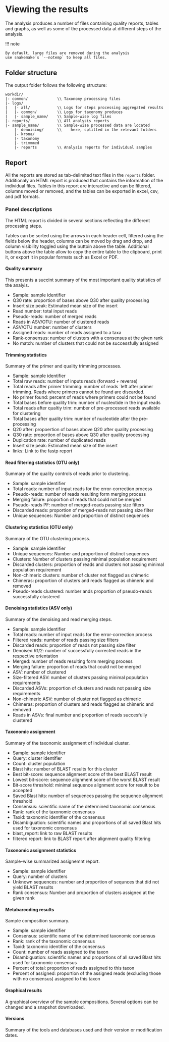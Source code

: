 # Viewing the results

The analysis produces a number of files containing quality reports, tables and graphs, 
as well as some of the processed data at different steps of the analysis.

!!! note

    By default, large files are removed during the analysis
    use snakemake´s `--notemp` to keep all files.

## Folder structure

The output folder follows the following structure:

```
workdir/
|- common/             \\ Taxonomy processing files
|- logs/
|   |- all/            \\ Logs for steps processing aggregated results
|   |- common/         \\ Logs for taxonomy produces
|   |- sample_name/    \\ Sample-wise log files
|- reports/            \\ All analysis reports
|- sample_name/        \\ Sample-wise processed data are located
    |- denoising/      \\    here, splitted in the relevant folders
    |- krona/
    |- taxonomy
    |- trimmmed
    |- reports         \\ Analysis reports for individual samples
```

## Report

All the reports are stored as tab-delimited text files in the `reports` folder.
Additionaly an HTML report is produced that contains the information of the individual files.
Tables in this report are interactive and can be filtered, columns moved or removed, and 
the tables can be exported in excel, csv, and pdf formats.

### Panel descriptions

The HTML report is divided in several sections reflecting the different processing steps.

Tables can be sorted using the arrows in each header cell, filtered using the fields below the header,
columns can be moved by drag and drop, and column visibility toggled using the buttoin above the table.
Additional buttons above the table allow to copy the entire table to the clipboard, print it, or export it 
in popular formats such as Excel or PDF.

#### Quality summary

This presents a succint summary of the most important quality statistics of the analyis.

- Sample: sample identifier 
- Q30 rate: proportion of bases above Q30 after quality processing
- Insert size peak: Estimated mean size of the insert
- Read number: total input reads
- Pseudo-reads: number of merged reads
- Reads in ASV/OTU: number of clustered reads
- ASV/OTU number: number of clusters
- Assigned reads: number of reads assigned to a taxa
- Rank-consensus: number of clusters with a consensus at the given rank
- No match: number of clusters that could not be successfully assigned

#### Trimming statistics

Summary of the primer and quality trimming processes.

- Sample: sample identifier
- Total raw reads: number of inputs reads (forward + reverse)
- Total reads after primer trimming: number of reads ´left after primer trimming. Reads where primers cannot be found are discarded.
- No primer found: percent of reads where primers could not be found
- Total bases before quality trim: number of nucleotide in the input reads
- Total reads after qualtiy trim: number of pre-processed reads available for clustering
- Total bases after quality trim: number of nucleotide after the pre-processing
- Q20 after: propoertion of bases above Q20 after quality processing
- Q30 rate: proportion of bases above Q30 after quality processing
- Duplication rate: number of duplicated reads
- Insert size peak: Estimated mean size of the insert
- links: Link to the fastp report

#### Read filtering statistics (OTU only)

Summary of the quality controls of reads prior to clustering.

- Sample: sample identifier
- Total reads: number of input reads for the error-correction process
- Pseudo-reads:  number of reads resulting form merging process
- Merging failure: proportion of reads that could not be merged
- Pseudo-reads PF: number of merged-reads passing size filters
- Discarded reads: proportion of merged-reads not passing size filter
- Unique sequences: Number and proportion of distinct sequences

#### Clustering statistics (OTU only)

Summary of the OTU clustering process.

- Sample: sample identifier
- Unique sequences: Number and proportion of distinct sequences
- Clusters: Number of clusters passing minimal population requirement
- Discarded clusters: proportion of reads and clusters not passing minimal population requirement
- Non-chimeric clusters: number of cluster not flagged as chimeric
- Chimeras: proportion of clusters and reads flagged as chimeric and removed
- Pseudo-reads clustered: number ands proportion of pseudo-reads successfully clustered

#### Denoising statistics (ASV only)

Summary of the denoising and read merging steps.

- Sample: sample identifier
- Total reads: number of input reads for the error-correction process
- Filtered reads: number of reads passing size filters
- Discarded reads: proportion of reads not passing size filter
- Denoised R1/2: number of successfully corrected reads in the respective orientation
- Merged: number of reads resulting form merging process
- Merging failure: proportion of reads that could not be merged
- ASV: number of clustered
- Size-filtered ASV: number of clusters passing minimal population requirements
- Discarded ASVs: proportion of clusters and reads not passing size requirements
- Non-chimeric ASV: number of cluster not flagged as chimeric
- Chimeras: proportion of clusters and reads flagged as chimeric and removed
- Reads in ASVs: final number and proportion of reads succesfully clustered

#### Taxonomic assignment

Summary of the taxonomic assignment of individual cluster.

- Sample: sample identifier
- Query: cluster identifier
- Count: cluster population
- Blast hits: number of BLAST results for this cluster
- Best bit-score: sequence alignment score of the best BLAST result
- Lowest bit-score: sequence alignment score of the worst BLAST result
- Bit-score threshold: minimal sequence alignment score for result to be accepted
- Saved Blast hits: number of sequences passing the sequence alignment threshold
- Consensus: scientific name of the determined taxonomic consensus
- Rank: rank of the taxonomic consensus
- Taxid: taxonomic identifier of the consensus
- Disambiguation: scientific names and proportions of all saved Blast hits used for taxonomic consensus
- blast_report: link to raw BLAST results
- filtered report: link to BLAST report after alignment quality filtering

#### Taxonomic assignment statistics

Sample-wise summarized assignemnt report.

- Sample: sample identifier
- Query: number of clusters
- Unknown sequences: number and proportion of sequnces that did not yield BLAST results
- Rank consensus: Number and proportion of clusters assigned at the given rank

#### Metabarcoding results

Sample composition summary.

- Sample: sample identifier
- Consensus: scientific name of the determined taxonomic consensus
- Rank: rank of the taxonomic consensus
- Taxid: taxonomic identifier of the consensus
- Count: number of reads assigned to the taxon
- Disambiguation: scientific names and proportions of all saved Blast hits used for taxonomic consensus
- Percent of total: proportion of reads assigned to this taxon
- Percent of assigned: proportion of the assigned reads (excluding those with no consensus) assigned to this taxon

#### Graphical results

A graphical overview of the sample compositions. 
Several options can be changed and a snapshot downloaded.

#### Versions

Summary of the tools and databases used and their version or modification dates.